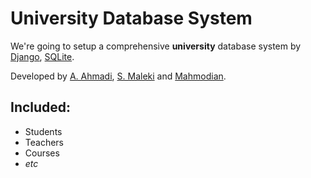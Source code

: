 # University Database System

We're going to setup a comprehensive **university** database system by [Django](https://www.djangoproject.com/), [SQLite](https://www.sqlite.org/index.html).

Developed by [A. Ahmadi](https://github.com/Abulfadl-Ahmadi), [S. Maleki](https://github.com/sepehrjon) and [Mahmodian]().

## Included:
 - Students
 - Teachers
 - Courses
 - *etc*
